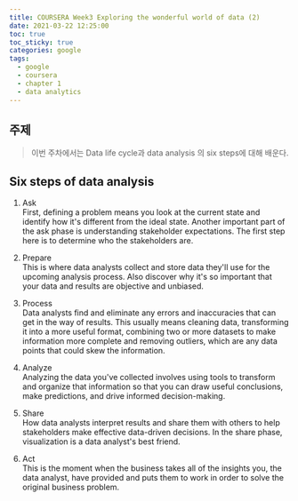 ```yaml
---
title: COURSERA Week3 Exploring the wonderful world of data (2)
date: 2021-03-22 12:25:00
toc: true
toc_sticky: true
categories: google
tags:
  - google
  - coursera
  - chapter 1
  - data analytics
---
```



## 주제

>이번 주차에서는 Data life cycle과 data analysis 의 six steps에 대해 배운다.

## Six steps of data analysis

1. Ask  
First, defining a problem means you look at the current state and identify how it's different from the ideal state.
Another important part of the ask phase is understanding stakeholder expectations. The first step here is to determine who the stakeholders are.

2. Prepare  
This is where data analysts collect and store data they'll use for the upcoming analysis process. Also discover why it's so important that your data and results are objective and unbiased.

3. Process    
 Data analysts find and eliminate any errors and inaccuracies that can get in the way of results. This usually means cleaning data, transforming it into a more useful format, combining two or more datasets to make information more complete and removing outliers, which are any data points that could skew the information.

4. Analyze      
Analyzing the data you've collected involves using tools to transform and organize that information so that you can draw useful conclusions, make predictions, and drive informed decision-making.

5. Share  
How data analysts interpret results and share them with others to help stakeholders make effective data-driven decisions. In the share phase, visualization is a data analyst's best friend.

6. Act    
This is the moment when the business takes all of the insights you, the data analyst, have provided and puts them to work in order to solve the original business problem.
